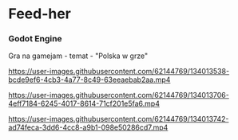 # Feed-her
### Godot Engine
Gra na gamejam - temat - "Polska w grze" 

https://user-images.githubusercontent.com/62144769/134013538-bcde9ef6-4cb3-4a77-8c49-63eeaebab2aa.mp4



https://user-images.githubusercontent.com/62144769/134013706-4eff7184-6245-4017-8614-71cf201e5fa6.mp4



https://user-images.githubusercontent.com/62144769/134013742-ad74feca-3dd6-4cc8-a9b1-098e50286cd7.mp4
